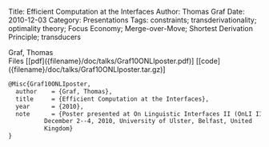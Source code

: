 Title: Efficient Computation at the Interfaces
Author: Thomas Graf
Date: 2010-12-03
Category: Presentations
Tags: constraints; transderivationality; optimality theory; Focus Economy; Merge-over-Move; Shortest Derivation Principle; transducers

<div markdown class="authors">
Graf, Thomas
</div>

<div markdown class="files">
<span id="files-title">Files</span>
[[pdf]({filename}/doc/talks/Graf10ONLIposter.pdf)]
[[code]({filename}/doc/talks/Graf10ONLIposter.tar.gz)]
</div>

~~~latex
@Misc{Graf10ONLIposter,
  author	= {Graf, Thomas},
  title		= {Efficient Computation at the Interfaces},
  year		= {2010},
  note		= {Poster presented at On Linguistic Interfaces II (OnLI II),
		  December 2--4, 2010, University of Ulster, Belfast, United
		  Kingdom}
}
~~~
